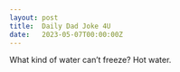 ```yaml
---
layout: post
title:  Daily Dad Joke 4U
date:   2023-05-07T00:00:00Z
---
```

What kind of water can’t freeze? Hot water.
